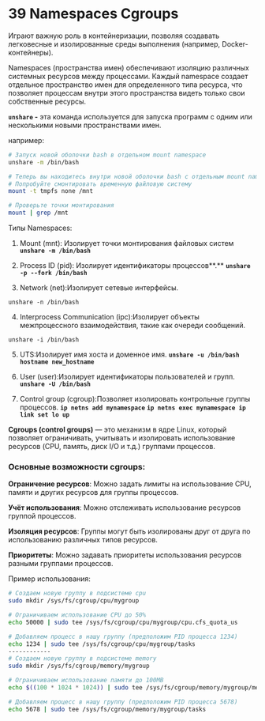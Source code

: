 # 39 Namespaces Cgroups

Играют важную роль в контейнеризации, позволяя создавать легковесные и изолированные среды выполнения (например, Docker-контейнеры).

Namespaces (пространства имен) обеспечивают изоляцию различных системных ресурсов между процессами. Каждый namespace создает отдельное пространство имен для определенного типа ресурса, что позволяет процессам внутри этого пространства видеть только свои собственные ресурсы.

**`unshare` -** эта команда используется для запуска программ с одним или несколькими новыми пространствами имен.

например:

```bash
# Запуск новой оболочки bash в отдельном mount namespace
unshare -m /bin/bash

# Теперь вы находитесь внутри новой оболочки bash с отдельным mount namespace
# Попробуйте смонтировать временную файловую систему
mount -t tmpfs none /mnt

# Проверьте точки монтирования
mount | grep /mnt 
```

Типы Namespaces: 

1) Mount (mnt):  Изолирует точки монтирования файловых систем
**`unshare -m /bin/bash`**

2) Process ID (pid): Изолирует идентификаторы процессов**.**
**`unshare -p --fork /bin/bash`**

3) Network (net):Изолирует сетевые интерфейсы.

 `unshare -n /bin/bash`

4) Interprocess Communication (ipc):Изолирует объекты межпроцессного взаимодействия, такие как очереди сообщений.

`unshare -i /bin/bash`

5) UTS:Изолирует имя хоста и доменное имя.
**`unshare -u /bin/bash`**
**`hostname new_hostname`**

6) User (user):Изолирует идентификаторы пользователей и групп.
**`unshare -U /bin/bash`**

7) Control group (cgroup):Позволяет изолировать контрольные группы процессов.
**`ip netns add mynamespace`**
**`ip netns exec mynamespace ip link set lo up`**

**Cgroups (control groups)** — это механизм в ядре Linux, который позволяет ограничивать, учитывать и изолировать использование ресурсов (CPU, память, диск I/O и т.д.) группами процессов.

### **Основные возможности cgroups:**

**Ограничение ресурсов**: Можно задать лимиты на использование CPU, памяти и других ресурсов для группы процессов.

**Учёт использования**: Можно отслеживать использование ресурсов группой процессов.

**Изоляция ресурсов**: Группы могут быть изолированы друг от друга по использованию различных типов ресурсов.

**Приоритеты**: Можно задавать приоритеты использования ресурсов разными группами процессов.

Пример использования:

```bash
# Создаем новую группу в подсистеме cpu
sudo mkdir /sys/fs/cgroup/cpu/mygroup

# Ограничиваем использование CPU до 50%
echo 50000 | sudo tee /sys/fs/cgroup/cpu/mygroup/cpu.cfs_quota_us

# Добавляем процесс в нашу группу (предположим PID процесса 1234)
echo 1234 | sudo tee /sys/fs/cgroup/cpu/mygroup/tasks 
------------
# Создаем новую группу в подсистеме memory
sudo mkdir /sys/fs/cgroup/memory/mygroup

# Ограничиваем использование памяти до 100MB
echo $((100 * 1024 * 1024)) | sudo tee /sys/fs/cgroup/memory/mygroup/memory.limit_in_bytes

# Добавляем процесс в нашу группу (предположим PID процесса 5678)
echo 5678 | sudo tee /sys/fs/cgroup/memory/mygroup/tasks 
```